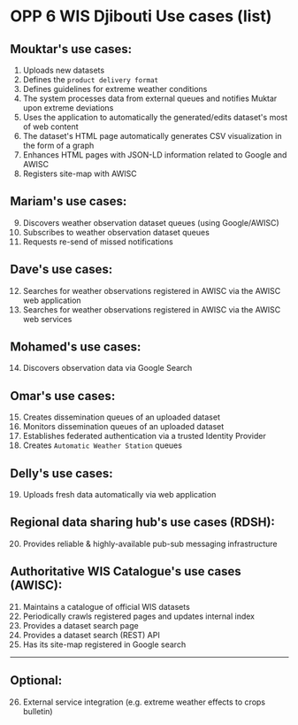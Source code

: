 # OPP 6 WIS Djibouti Use cases (list)




## Mouktar's use cases:


1. Uploads new datasets
2. Defines the `product delivery format`
3. Defines guidelines for extreme weather conditions
4. The system processes data from external queues and notifies Muktar upon extreme deviations
5. Uses the application to automatically the generated/edits dataset's most of web content
6. The dataset's HTML page automatically generates CSV visualization in the form of a graph
7. Enhances HTML pages with JSON-LD information related to Google and AWISC
8. Registers site-map with AWISC

## Mariam's use cases:
9. Discovers weather observation dataset queues (using Google/AWISC)
10. Subscribes to weather observation dataset queues
11. Requests re-send of missed notifications

## Dave's use cases:
12. Searches for weather observations registered in AWISC via the AWISC web application
13. Searches for weather observations registered in AWISC via the AWISC web services


## Mohamed's use cases:
14. Discovers observation data via Google Search


## Omar's use cases:

15. Creates dissemination queues of an uploaded dataset
16. Monitors dissemination queues of an uploaded dataset
17. Establishes federated authentication via a trusted Identity Provider
18. Creates `Automatic Weather Station` queues


## Delly's use cases:
19. Uploads fresh data automatically via web application


## Regional data sharing hub's use cases (RDSH):
20. Provides reliable & highly-available pub-sub messaging infrastructure


## Authoritative WIS Catalogue's use cases (AWISC):

21. Maintains a catalogue of official WIS datasets
22. Periodically crawls registered pages and updates internal index
23. Provides a dataset search page
24. Provides a dataset search (REST) API
25. Has its site-map registered in Google search

---

## Optional:
26. External service integration (e.g. extreme weather effects to crops bulletin)

